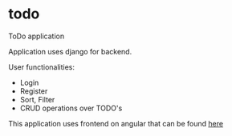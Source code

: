 # todo
ToDo application

Application uses django for backend.

User functionalities:
  - Login
  - Register
  - Sort, Filter
  - CRUD operations over TODO's

This application uses frontend on angular that can be found [here](https://github.com/atadurdyyewserdar/todo-frontend-angular)
